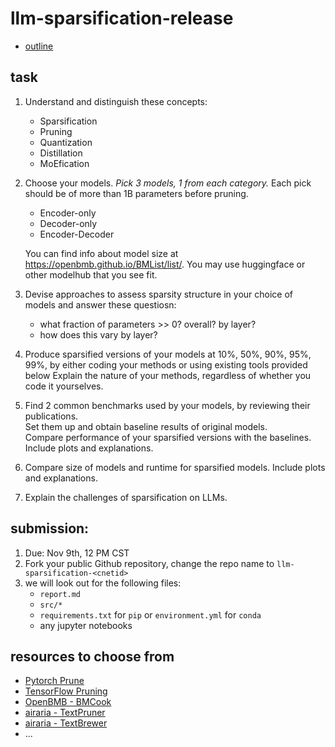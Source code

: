 # llm-sparsification-release

- [outline](https://oaklight.github.io/dls2022/assignments/lab%204%20sketch.pdf)

## task

1. Understand and distinguish these concepts: 
   - Sparsification
   - Pruning
   - Quantization
   - Distillation
   - MoEfication

2. Choose your models. *Pick 3 models, 1 from each category.* Each pick should be of more than 1B parameters before pruning.
   - Encoder-only
   - Decoder-only
   - Encoder-Decoder

   You can find info about model size at https://openbmb.github.io/BMList/list/. You may use huggingface or other modelhub that you see fit.

3. Devise approaches to assess sparsity structure in your choice of models and answer these questiosn:
   - what fraction of parameters >> 0? overall? by layer?
   - how does this vary by layer?

4. Produce sparsified versions of your models at 10%, 50%, 90%, 95%, 99%, by either coding your methods or using existing tools provided below
   Explain the nature of your methods, regardless of whether you code it yourselves.

5. Find 2 common benchmarks used by your models, by reviewing their publications. \
   Set them up and obtain baseline results of original models. \
   Compare performance of your sparsified versions with the baselines.
   Include plots and explanations.

6. Compare size of models and runtime for sparsified models. Include plots and explanations.

7. Explain the challenges of sparsification on LLMs.

## submission:
1. Due: Nov 9th, 12 PM CST
2. Fork your public Github repository, change the repo name to `llm-sparsification-<cnetid>`
3. we will look out for the following files:
   - `report.md`
   - `src/*`
   - `requirements.txt` for `pip` or `environment.yml` for `conda`
   - any jupyter notebooks

## resources to choose from
- [Pytorch Prune](https://pytorch.org/tutorials/intermediate/pruning_tutorial.html)
- [TensorFlow Pruning](https://www.tensorflow.org/model_optimization/guide/pruning/comprehensive_guide)
- [OpenBMB - BMCook](https://github.com/OpenBMB/BMCook)
- [airaria - TextPruner](https://github.com/airaria/TextPruner)
- [airaria - TextBrewer](https://github.com/airaria/TextBrewer)
- ...
